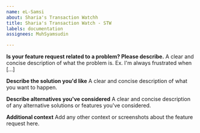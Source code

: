 ```yaml
---
name: eL-Samsi
about: Sharia's Transaction Watchh
title: Sharia's Transaction Watch - STW
labels: documentation
assignees: MuhSyamsudin

---
```


**Is your feature request related to a problem? Please describe.**
A clear and concise description of what the problem is. Ex. I'm always frustrated when [...]

**Describe the solution you'd like**
A clear and concise description of what you want to happen.

**Describe alternatives you've considered**
A clear and concise description of any alternative solutions or features you've considered.

**Additional context**
Add any other context or screenshots about the feature request here.
